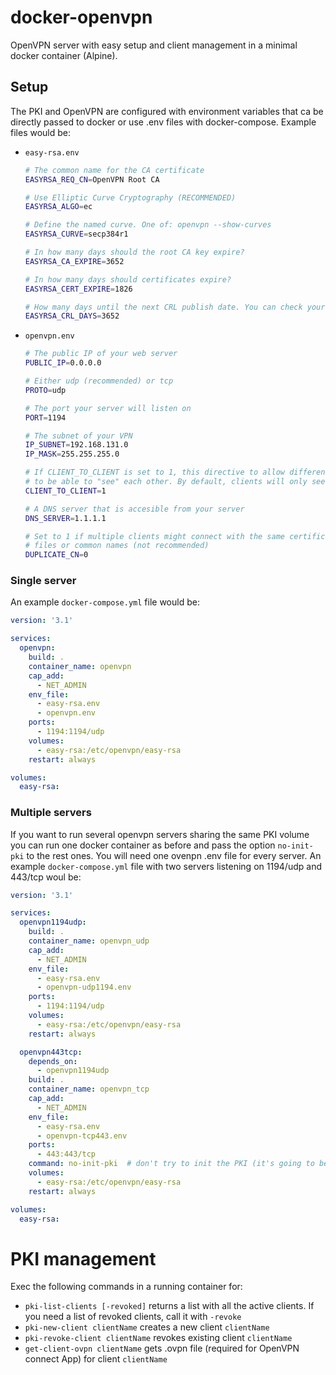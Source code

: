 # docker-openvpn
OpenVPN server with easy setup and client management in a minimal docker container (Alpine).

## Setup
The PKI and OpenVPN are configured with environment variables that ca be directly passed to docker or use .env files with docker-compose. Example files would be:

- `easy-rsa.env`
  ```sh
  # The common name for the CA certificate 
  EASYRSA_REQ_CN=OpenVPN Root CA

  # Use Elliptic Curve Cryptography (RECOMMENDED)
  EASYRSA_ALGO=ec

  # Define the named curve. One of: openvpn --show-curves
  EASYRSA_CURVE=secp384r1

  # In how many days should the root CA key expire?
  EASYRSA_CA_EXPIRE=3652

  # In how many days should certificates expire?
  EASYRSA_CERT_EXPIRE=1826

  # How many days until the next CRL publish date. You can check your crl with openssl crl -in crl.pem -noout -text
  EASYRSA_CRL_DAYS=3652
  ```

- `openvpn.env`
  ```sh
  # The public IP of your web server
  PUBLIC_IP=0.0.0.0

  # Either udp (recommended) or tcp
  PROTO=udp

  # The port your server will listen on
  PORT=1194

  # The subnet of your VPN
  IP_SUBNET=192.168.131.0
  IP_MASK=255.255.255.0

  # If CLIENT_TO_CLIENT is set to 1, this directive to allow different clients 
  # to be able to "see" each other. By default, clients will only see the server.
  CLIENT_TO_CLIENT=1

  # A DNS server that is accesible from your server
  DNS_SERVER=1.1.1.1

  # Set to 1 if multiple clients might connect with the same certificate/key
  # files or common names (not recommended)
  DUPLICATE_CN=0
  ```

### Single server
An example `docker-compose.yml` file would be:

```yaml
version: '3.1'

services:
  openvpn:
    build: .
    container_name: openvpn
    cap_add: 
      - NET_ADMIN
    env_file: 
      - easy-rsa.env
      - openvpn.env
    ports: 
      - 1194:1194/udp
    volumes:
      - easy-rsa:/etc/openvpn/easy-rsa
    restart: always

volumes:
  easy-rsa:
```

### Multiple servers
If you want to run several openvpn servers sharing the same PKI volume you can run one docker container as before and pass the option `no-init-pki` to the rest ones. You will need one ovenpn .env file for every server. An example `docker-compose.yml` file with two servers listening on 1194/udp and 443/tcp woul be:

```yaml
version: '3.1'

services:
  openvpn1194udp:
    build: .
    container_name: openvpn_udp
    cap_add: 
      - NET_ADMIN
    env_file: 
      - easy-rsa.env
      - openvpn-udp1194.env
    ports: 
      - 1194:1194/udp
    volumes:
      - easy-rsa:/etc/openvpn/easy-rsa
    restart: always

  openvpn443tcp:
    depends_on: 
      - openvpn1194udp
    build: .
    container_name: openvpn_tcp
    cap_add: 
      - NET_ADMIN
    env_file: 
      - easy-rsa.env
      - openvpn-tcp443.env
    ports: 
      - 443:443/tcp
    command: no-init-pki  # don't try to init the PKI (it's going to be intialized in other container)
    volumes:
      - easy-rsa:/etc/openvpn/easy-rsa
    restart: always

volumes:
  easy-rsa:
```

# PKI management
Exec the following commands in a running container for:
- `pki-list-clients [-revoked]` returns a list with all the active clients. If you need a list of revoked clients, call it with `-revoke`
- `pki-new-client clientName` creates a new client `clientName`
- `pki-revoke-client clientName` revokes existing client `clientName`
- `get-client-ovpn clientName` gets .ovpn file (required for OpenVPN connect App) for client `clientName`
